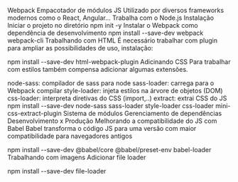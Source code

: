 Webpack
Empacotador de módulos JS
Utilizado por diversos frameworks modernos como o React, Angular...
Trabalha com o Node.js
Instalação
Iniciar o projeto no diretório
npm init -y
Instalar o Webpack como dependência de desenvolvimento
npm install --save-dev webpack webpack-cli
Trabalhando com HTML
É necessário trabalhar com plugin para ampliar as possibilidades de uso, instalação:

npm install --save-dev html-webpack-plugin
Adicinando CSS
Para trabalhar com estilos também compensa adicionar algumas extensões.

node-sass: compilador de sass para node
sass-loader: carrega para o Webpack compilar
style-loader: injeta estilos na árvore de objetos (DOM)
css-loader: interpreta diretivas do CSS (import,..)
extract: extrai CSS do JS
npm install --save-dev node-sass sass-loader style-loader css-loader mini-css-extract-plugin
Sistema de módulos
Gerenciamento de dependências
Desenvolvimento x Produção
Melhorando a compatibilidade do JS com Babel
Babel transforma o código JS para uma versão com maior compatibilidade para navegadores antigos

npm install --save-dev @babel/core @babel/preset-env babel-loader
Trabalhando com imagens
Adicionar file loader

npm install --save-dev file-loader